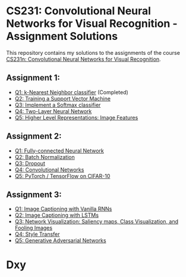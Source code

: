 # CS231: Convolutional Neural Networks for Visual Recognition - Assignment Solutions

This repository contains my solutions to the assignments of the course [CS231n: Convolutional Neural Networks for Visual Recognition](http://cs231n.stanford.edu/).

## Assignment 1:
- [Q1: k-Nearest Neighbor classifier](assignments/assignment1/knn.ipynb) (Completed)
- [Q2: Training a Support Vector Machine](assignments/assignment1/svm.ipynb)
- [Q3: Implement a Softmax classifier](assignments/assignment1/softmax.ipynb)
- [Q4: Two-Layer Neural Network](assignments/assignment1/two_layer_net.ipynb)
- [Q5: Higher Level Representations: Image Features](assignments/assignment1/features.ipynb)

## Assignment 2:
- [Q1: Fully-connected Neural Network](assignments/assignment2/FullyConnectedNets.ipynb)
- [Q2: Batch Normalization](assignments/assignment2/BatchNormalization.ipynb)
- [Q3: Dropout](assignments/assignment2/Dropout.ipynb)
- [Q4: Convolutional Networks](assignments/assignment2/ConvolutionalNetworks.ipynb)
- [Q5: PyTorch / TensorFlow on CIFAR-10](assignments/assignment2/TensorFlow.ipynb)

## Assignment 3:
- [Q1: Image Captioning with Vanilla RNNs](assignments/assignment3/RNN_Captioning.ipynb)
- [Q2: Image Captioning with LSTMs](assignments/assignment3/LSTM_Captioning.ipynb)
- [Q3: Network Visualization: Saliency maps, Class Visualization, and Fooling Images](assignments/assignment3/NetworkVisualization.ipynb)
- [Q4: Style Transfer](assignments/assignment3/StyleTransfer.ipynb)
- [Q5: Generative Adversarial Networks](assignments/assignment3/GANs.ipynb)

# Dxy